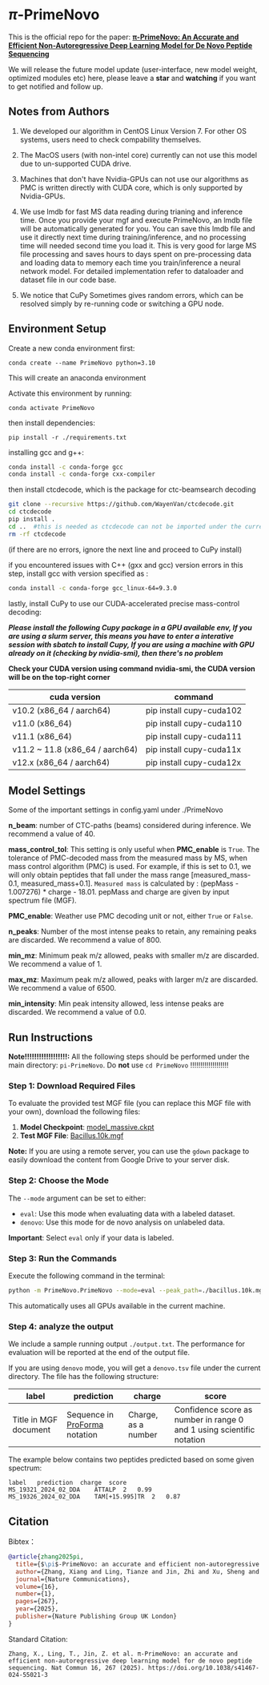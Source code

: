 # $\pi$-PrimeNovo

This is the official repo for the paper: **[π-PrimeNovo: An Accurate and Efficient Non-Autoregressive Deep Learning Model for De Novo Peptide Sequencing](https://www.nature.com/articles/s41467-024-55021-3)**

We will release the future model update (user-interface, new model weight, optimized modules etc) here, please leave a **star** and **watching** if you want to get notified and follow up.



## Notes from Authors 

1. We developed our algorithm in CentOS Linux Version 7. For other OS systems, users need to check compability themselves.

2.  The MacOS users (with non-intel core) currently can not use this model due to un-supported CUDA drive.

3.  Machines that don't have Nvidia-GPUs can not use our algorithms as PMC is written directly with CUDA core, which is only supported by Nvidia-GPUs.

4.  We use lmdb for fast MS data reading during trianing and inference time. Once you provide your mgf and execute PrimeNovo, an lmdb file will be automatically generated for you. You can save this lmdb file and use it directly next time during training/inference, and no processing time will needed second time you load it. This is very good for large MS file processing and saves hours to days spent on pre-processing data and loading data to memory each time you train/inference a neural network model. For detailed implementation refer to dataloader and dataset file in our code base. 

5. We notice that CuPy Sometimes gives random errors, which can be resolved simply by re-running code or switching a GPU node.
   
## Environment Setup



Create a new conda environment first:

```
conda create --name PrimeNovo python=3.10
```

This will create an anaconda environment

Activate this environment by running:

```
conda activate PrimeNovo
```

then install dependencies:

```
pip install -r ./requirements.txt
```

installing gcc and g++:

```bash
conda install -c conda-forge gcc
conda install -c conda-forge cxx-compiler
```

then install ctcdecode, which is the package for ctc-beamsearch decoding

```bash
git clone --recursive https://github.com/WayenVan/ctcdecode.git
cd ctcdecode
pip install .
cd ..  #this is needed as ctcdecode can not be imported under the current directory
rm -rf ctcdecode
```

(if there are no errors, ignore the next line and proceed to CuPy install)

if you encountered issues with C++ (gxx and gcc) version errors in this step, install gcc with version specified as :  

```bash
conda install -c conda-forge gcc_linux-64=9.3.0
```

lastly, install CuPy to use our CUDA-accelerated precise mass-control decoding:

**_Please install the following Cupy package in a GPU available env, If you are using a slurm server, this means you have to enter a interative session with sbatch to install Cupy, If you are using a machine with GPU already on it (checking by nvidia-smi), then there's no problem_**

**Check your CUDA version using command nvidia-smi, the CUDA version will be on the top-right corner**

| cuda version | command |
|-------|-------|
|v10.2 (x86_64 / aarch64)| pip install cupy-cuda102 |
|v11.0 (x86_64)| pip install cupy-cuda110 |
|v11.1 (x86_64)| pip install cupy-cuda111 |
|v11.2 ~ 11.8 (x86_64 / aarch64)| pip install cupy-cuda11x |
|v12.x (x86_64 / aarch64)| pip install cupy-cuda12x |

## Model Settings

Some of the important settings in config.yaml under ./PrimeNovo 

**n_beam**: number of CTC-paths (beams) considered during inference. We recommend a value of 40.

**mass_control_tol**: This setting is only useful when **PMC_enable** is ```True```. The tolerance of PMC-decoded mass from the measured mass by MS, when mass control algorithm (PMC) is used. For example, if this is set to 0.1, we will only obtain peptides that fall under the mass range [measured_mass-0.1, measured_mass+0.1]. ```Measured mass``` is calculated by : (pepMass - 1.007276) * charge - 18.01. pepMass and charge are given by input spectrum file (MGF).

**PMC_enable**: Weather use PMC decoding unit or not, either ```True``` or ```False```.

**n_peaks**: Number of the most intense peaks to retain, any remaining peaks are discarded. We recommend a value of 800.

**min_mz**: Minimum peak m/z allowed, peaks with smaller m/z are discarded. We recommend a value of 1.

**max_mz**: Maximum peak m/z allowed, peaks with larger m/z are discarded. We recommend a value of 6500.

**min_intensity**: Min peak intensity allowed, less intense peaks are discarded. We recommend a value of 0.0.

## Run Instructions

**Note!!!!!!!!!!!!!!!!!!:** All the following steps should be performed under the main directory: `pi-PrimeNovo`. Do **not** use `cd PrimeNovo` !!!!!!!!!!!!!!!!!!!

### Step 1: Download Required Files

To evaluate the provided test MGF file (you can replace this MGF file with your own), download the following files:

1. **Model Checkpoint**: [model_massive.ckpt](https://drive.google.com/file/d/12IZgeGP3ae3KksI5_82yuSTbk_M9sKNY/view?usp=share_link)
2. **Test MGF File**: [Bacillus.10k.mgf](https://drive.google.com/file/d/1HqfCETZLV9ZB-byU0pqNNRXbaPbTAceT/view?usp=drive_link)

**Note:** If you are using a remote server, you can use the `gdown` package to easily download the content from Google Drive to your server disk.

### Step 2: Choose the Mode

The `--mode` argument can be set to either:

- `eval`: Use this mode when evaluating data with a labeled dataset.
- `denovo`: Use this mode for de novo analysis on unlabeled data.

**Important**: Select `eval` only if your data is labeled.

### Step 3: Run the Commands

Execute the following command in the terminal:

```bash
python -m PrimeNovo.PrimeNovo --mode=eval --peak_path=./bacillus.10k.mgf --model=./model_massive.ckpt
```

This automatically uses all GPUs available in the current machine.

### Step 4: analyze the output

We include a sample running output ```./output.txt```. The performance for evaluation will be reported at the end of the output file.

If you are using ```denovo``` mode, you will get a ```denovo.tsv``` file under the current directory. The file has the following structure:

| label | prediction | charge | score |
| --- | --- | --- | --- |
| Title in MGF document | Sequence in [ProForma](https://doi.org/10.1021/acs.jproteome.1c00771) notation| Charge, as a number | Confidence score as number in range 0 and 1 using scientific notation |

The example below contains two peptides predicted based on some given spectrum:

```tsv
label	prediction	charge	score
MS_19321_2024_02_DDA	ATTALP	2	0.99
MS_19326_2024_02_DDA	TAM[+15.995]TR	2	0.87
```

## Citation

Bibtex：

```bibtex
@article{zhang2025pi,
  title={$\pi$-PrimeNovo: an accurate and efficient non-autoregressive deep learning model for de novo peptide sequencing},
  author={Zhang, Xiang and Ling, Tianze and Jin, Zhi and Xu, Sheng and Gao, Zhiqiang and Sun, Boyan and Qiu, Zijie and Wei, Jiaqi and Dong, Nanqing and Wang, Guangshuai and others},
  journal={Nature Communications},
  volume={16},
  number={1},
  pages={267},
  year={2025},
  publisher={Nature Publishing Group UK London}
}
```

Standard Citation:

```
Zhang, X., Ling, T., Jin, Z. et al. π-PrimeNovo: an accurate and efficient non-autoregressive deep learning model for de novo peptide sequencing. Nat Commun 16, 267 (2025). https://doi.org/10.1038/s41467-024-55021-3
```
